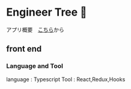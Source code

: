 # Engineer Tree 🌳  

アプリ概要　[こちら](https://drive.google.com/file/d/15q8qybqer7ISOjVHXOt24rxkKpqLfF5h/view?usp=sharing)から

## front end  

### Language and Tool  
language : Typescript
Tool : React,Redux,Hooks

